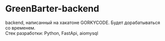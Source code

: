 # GreenBarter-backend
backend, написанный на хакатоне GORKYCODE. Будет дорабатываться со временем.<br>
Стек разработки: Python, FastApi, aiomysql<br>
